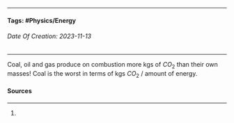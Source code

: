 __________________________________________________________________________
#### **Tags:** #Physics/Energy 
###### *Date Of Creation: 2023-11-13*
__________________________________________________________________________

Coal, oil and gas produce on combustion more kgs of $CO_2$ than their own masses!
Coal is the worst in terms of kgs $CO_2$ / amount of energy.
#### Sources
__________________________________________________________________________
1. 